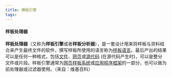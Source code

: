 ```yaml
---
title: 模板引擎
tags:
---
```


#### 样板处理器

**样板处理器**（又称为**样板引擎**或者**样板分析器**），是一套设计用来将样板与资料结合来产生最终文件的软件，撰写样板所使用的语言称为[样板语言](https://zh.wikipedia.org/w/index.php?title=樣板語言&action=edit&redlink=1)。最后产出的结果可以是任何一种格式，包括[文件](https://zh.wikipedia.org/wiki/文件)、[网页](https://zh.wikipedia.org/wiki/網頁)或[源代码](https://zh.wikipedia.org/wiki/原始碼) (在源代码产生时)，可以是整分文件或片段。样板引擎通常为[网页样板系统](https://zh.wikipedia.org/w/index.php?title=網頁樣板系統&action=edit&redlink=1)或[应用程序框架](https://zh.wikipedia.org/w/index.php?title=應用程式框架&action=edit&redlink=1)的一部分，也可以做为前处理器或过滤器使用。（来自：维基百科）


